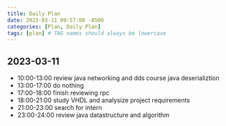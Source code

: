 ```yaml
---
title: Daily Plan
date: 2023-03-11 09:57:08 -0500
categories: [Plan, Daily Plan]
tags: [plan] # TAG names should always be lowercase
---
```


## 2023-03-11

- 10:00-13:00 review java networking and dds course java deserializtion
- 13:00-17:00 do nothing
- 17:00-18:00 finish reviewing rpc
- 18:00-21:00 study VHDL and analysize project requirements
- 21:00-23:00 search for intern
- 23:00-24:00 review java datastructure and algorithm
